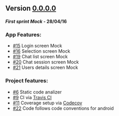 ## Version [0.0.0.0](https://github.com/Xero-Hige/DrTinder/releases/tag/v0.0.0-alpha)
#### *First sprint Mock* - 28/04/16

### App Features:
* [#15](https://github.com/Xero-Hige/DrTinder/issues/15) Login screen Mock
* [#16](https://github.com/Xero-Hige/DrTinder/issues/16) Selection screen Mock
* [#19](https://github.com/Xero-Hige/DrTinder/issues/19) Chat list screen Mock
* [#20](https://github.com/Xero-Hige/DrTinder/issues/20) Chat session screen Mock
* [#21](https://github.com/Xero-Hige/DrTinder/issues/21) Users details screen Mock

### Project features:
* [#6](https://github.com/Xero-Hige/DrTinder/issues/6) Static code analizer 
* [#9](https://github.com/Xero-Hige/DrTinder/issues/9) CI via [Travis CI](https://travis-ci.org/Xero-Hige/DrTinder.svg?branch=Android)
* [#11](https://github.com/Xero-Hige/DrTinder/issues/11) Coverage setup via [Codecov](https://codecov.io/github/Xero-Hige/DrTinder?branch=Android)
* [#22](https://github.com/Xero-Hige/DrTinder/issues/22) Code follows code conventions for android
